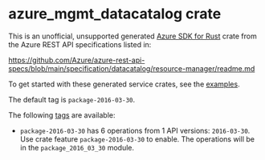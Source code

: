 # azure_mgmt_datacatalog crate

This is an unofficial, unsupported generated [Azure SDK for Rust](https://github.com/Azure/azure-sdk-for-rust/tree/legacy) crate from the Azure REST API specifications listed in:

https://github.com/Azure/azure-rest-api-specs/blob/main/specification/datacatalog/resource-manager/readme.md

To get started with these generated service crates, see the [examples](https://github.com/Azure/azure-sdk-for-rust/blob/legacy/services/README.md#examples).

The default tag is `package-2016-03-30`.

The following [tags](https://github.com/Azure/azure-sdk-for-rust/blob/legacy/services/tags.md) are available:

- `package-2016-03-30` has 6 operations from 1 API versions: `2016-03-30`. Use crate feature `package-2016-03-30` to enable. The operations will be in the `package_2016_03_30` module.